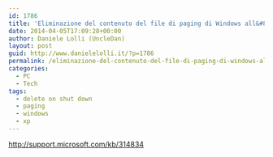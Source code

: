 ```yaml
---
id: 1786
title: 'Eliminazione del contenuto del file di paging di Windows all&#8217;arresto'
date: 2014-04-05T17:09:28+00:00
author: Daniele Lolli (UncleDan)
layout: post
guid: http://www.danielelolli.it/?p=1786
permalink: /eliminazione-del-contenuto-del-file-di-paging-di-windows-allarresto-04-2014.html
categories:
  - PC
  - Tech
tags:
  - delete on shut down
  - paging
  - windows
  - xp
---
```

<http://support.microsoft.com/kb/314834>